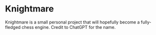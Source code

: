 # Knightmare

Knightmare is a small personal project that will hopefully become a fully-fledged chess engine. Credit to ChatGPT for the name.